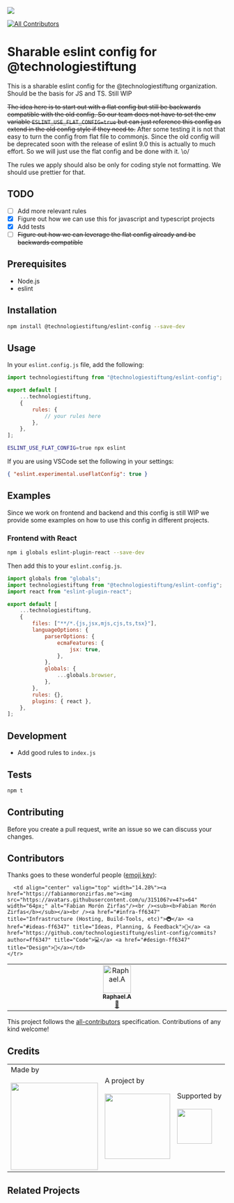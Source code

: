 ![](https://img.shields.io/badge/Built%20with%20%E2%9D%A4%EF%B8%8F-at%20Technologiestiftung%20Berlin-blue)

<!-- ALL-CONTRIBUTORS-BADGE:START - Do not remove or modify this section -->
[![All Contributors](https://img.shields.io/badge/all_contributors-1-orange.svg?style=flat-square)](#contributors-)
<!-- ALL-CONTRIBUTORS-BADGE:END -->

# Sharable eslint config for @technologiestiftung

This is a sharable eslint config for the @technologiestiftung organization. Should be the basis for JS and TS. Still WIP

~~The idea here is to start out with a flat config but still be backwards compatible with the old config. So our team does not have to set the env variable `ESLINT_USE_FLAT_CONFIG=true` but can just reference this config as extend in the old config style if they need to.~~
After some testing it is not that easy to turn the config from flat file to commonjs. Since the old config will be deprecated soon with the release of eslint 9.0 this is actually to much effort. So we will just use the flat config and be done with it. \o/

The rules we apply should also be only for coding style not formatting. We should use prettier for that.

## TODO

- [ ] Add more relevant rules
- [x] Figure out how we can use this for javascript and typescript projects
- [x] Add tests
- [ ] ~~Figure out how we can leverage the flat config already and be backwards compatible~~

## Prerequisites

- Node.js
- eslint

## Installation

```bash
npm install @technologiestiftung/eslint-config --save-dev
```

## Usage

In your `eslint.config.js` file, add the following:

```javascript
import technologiestiftung from "@technologiestiftung/eslint-config";

export default [
	...technologiestiftung,
	{
		rules: {
			// your rules here
		},
	},
];
```

```bash
ESLINT_USE_FLAT_CONFIG=true npx eslint
```

If you are using VSCode set the following in your settings:

```json
{ "eslint.experimental.useFlatConfig": true }
```

## Examples

Since we work on frontend and backend and this config is still WIP we provide some examples on how to use this config in different projects.

### Frontend with React

```bash
npm i globals eslint-plugin-react --save-dev
```

Then add this to your `eslint.config.js`.

```javascript
import globals from "globals";
import technologiestiftung from "@technologiestiftung/eslint-config";
import react from "eslint-plugin-react";

export default [
	...technologiestiftung,
	{
		files: ["**/*.{js,jsx,mjs,cjs,ts,tsx}"],
		languageOptions: {
			parserOptions: {
				ecmaFeatures: {
					jsx: true,
				},
			},
			globals: {
				...globals.browser,
			},
		},
		rules: {},
		plugins: { react },
	},
];
```

## Development

- Add good rules to `index.js`

## Tests

```bash
npm t
```

## Contributing

Before you create a pull request, write an issue so we can discuss your changes.

## Contributors

Thanks goes to these wonderful people ([emoji key](https://allcontributors.org/docs/en/emoji-key)):

<!-- ALL-CONTRIBUTORS-LIST:START - Do not remove or modify this section -->
<!-- prettier-ignore-start -->
<!-- markdownlint-disable -->
<table>
  <tbody>
    <tr>
      <td align="center" valign="top" width="14.28%"><a href="https://github.com/raphael-arce"><img src="https://avatars.githubusercontent.com/u/8709861?v=4?s=64" width="64px;" alt="Raphael.A"/><br /><sub><b>Raphael.A</b></sub></a><br /><a href="https://github.com/technologiestiftung/eslint-config/pulls?q=is%3Apr+reviewed-by%3Araphael-arce" title="Reviewed Pull Requests">👀</a></td>

      <td align="center" valign="top" width="14.28%"><a href="https://fabianmoronzirfas.me"><img src="https://avatars.githubusercontent.com/u/315106?v=4?s=64" width="64px;" alt="Fabian Morón Zirfas"/><br /><sub><b>Fabian Morón Zirfas</b></sub></a><br /><a href="#infra-ff6347" title="Infrastructure (Hosting, Build-Tools, etc)">🚇</a> <a href="#ideas-ff6347" title="Ideas, Planning, & Feedback">🤔</a> <a href="https://github.com/technologiestiftung/eslint-config/commits?author=ff6347" title="Code">💻</a> <a href="#design-ff6347" title="Design">🎨</a></td>
    </tr>
  </tbody>
</table>

<!-- markdownlint-restore -->
<!-- prettier-ignore-end -->

<!-- ALL-CONTRIBUTORS-LIST:END -->

This project follows the [all-contributors](https://github.com/all-contributors/all-contributors) specification. Contributions of any kind welcome!

## Credits

<table>
  <tr>
    <td>
      Made by <a href="https://citylab-berlin.org/de/start/">
        <br />
        <br />
        <img width="200" src="https://logos.citylab-berlin.org/logo-citylab-berlin.svg" />
      </a>
    </td>
    <td>
      A project by <a href="https://www.technologiestiftung-berlin.de/">
        <br />
        <br />
        <img width="150" src="https://logos.citylab-berlin.org/logo-technologiestiftung-berlin-de.svg" />
      </a>
    </td>
    <td>
      Supported by <a href="https://www.berlin.de/rbmskzl/">
        <br />
        <br />
        <img width="80" src="https://logos.citylab-berlin.org/logo-berlin-senatskanzelei-de.svg" />
      </a>
    </td>
  </tr>
</table>

## Related Projects
